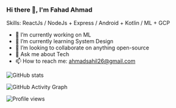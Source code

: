 ### Hi there 👋, I'm Fahad Ahmad

Skills: ReactJs / NodeJs + Express / Android + Kotlin / ML + GCP

- 🔭 I’m currently working on ML
- 🌱 I’m currently learning System Design
- 👯 I’m looking to collaborate on anything open-source 
- 💬 Ask me about Tech
- 📫 How to reach me: ahmadsahil26@gmail.com

![GitHub stats](https://github-readme-stats.vercel.app/api?username=ifahadahmad&show_icons=true&count_private=true)  

![GitHub Activity Graph](https://activity-graph.herokuapp.com/graph?username=ifahadahmad)  

![Profile views](https://gpvc.arturio.dev/ifahadahmad)  



